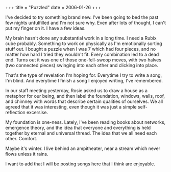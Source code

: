 +++
title = "Puzzled"
date = 2006-01-26
+++

I've decided to try something brand new. I've been going to bed the past few nights unfulfilled and I'm not sure why. Even after lots of thought, I can't put my finger on it. I have a few ideas.

My brain hasn't done any substantial work in a long time. I need a Rubix cube probably. Something to work on physically as I'm emotionally sorting stuff out. I bought a puzzle when I was 7 which had four pieces, and no matter how hard I tried they wouldn't fit. Every combination led to a dead end. Turns out it was one of those one-fell-swoop moves, with two halves (two connected pieces) swinging into each other and clicking into place.

That's the type of revelation I'm hoping for. Everytime I try to write a song, I'm blind. And everytime I finish a song I enjoyed writing, I've remembered.

In our staff meeting yesterday, Rosie asked us to draw a house as a metaphor for our being, and then label the foundation, windows, walls, roof, and chimney with words that describe certain qualities of ourselves. We all agreed that it was interesting, even though it was just a simple self-reflection excersise.

My foundation is one-ness. Lately, I've been reading books about networks, emergence theory, and the idea that everyone and everything is held together by eternal and universal thread. The idea that we all need each other. Comfort.

Maybe it's winter. I live behind an ampitheater, near a stream which never flows unless it rains.

I want to add that I will be posting songs here that I think are enjoyable.